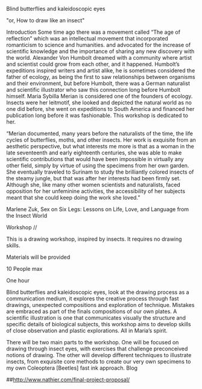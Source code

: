 Blind butterflies and kaleidoscopic eyes

"or, How to draw like an insect"




Introduction
Some time ago there was a movement called “The age of reflection” which was an intellectual movement that
incorporated romanticism to science and humanities. and advocated for the increase of scientific knowledge 
and the importance of sharing any new discovery with the world. Alexander Von Humbolt dreamed with a 
community where artist and scientist could grow from each other, and it happened. Humbolt’s expeditions 
inspired writers and artist alike, he is sometimes considered the father of ecology, as being the first to 
saw relationships between organisms and their environment, but before Humbolt, there was a German naturalist 
and scientific illustrator who saw this connection long before Humbolt himself. Maria Sybilla Merian is 
considered one of the founders of ecology. Insects were her leitmotif, she looked and depicted the natural 
world as no one did before, she went on expeditions to South America and financed her publication long before 
it was fashionable. This workshop is dedicated to her.

“Merian documented, many years before the naturalists of the time, the life cycles of butterflies, moths, and 
other insects. Her work is exquisite from an aesthetic perspective, but what interests me more is that as a 
woman in the late seventeenth and early eighteenth centuries, she was able to make scientific contributions 
that would have been impossible in virtually any other field, simply by virtue of using the specimens from her 
own garden. She eventually traveled to Surinam to study the brilliantly colored insects of the steamy jungle, 
but that was after her interests had been firmly set. Although she, like many other women scientists and 
naturalists, faced opposition for her unfeminine activities, the accessibility of her subjects meant that she 
could keep doing the work she loved.” 

Marlene Zuk, 
Sex on Six Legs: Lessons on Life, Love, and Language from the Insect World



Workshop 
//


This is a drawing workshop, inspired by insects. It requires no drawing skills.

Materials will be provided

10 People max

One hour


Blind butterflies and kaleidoscopic eyes, look at the drawing process as a communication medium, it explores 
the creative process through fast drawings, unexpected compositions and exploration of technique. Mistakes 
are embraced as part of the finals compositions of our own plates. A scientific illustration is one that 
communicates visually the structure and specific details of biological subjects, this workshop aims to 
develop skills of close observation and plastic explorations. All in Maria’s spirit.

There will be two main parts to the workshop. One will be focused on drawing through insect eyes, with 
exercises that challenge preconceived notions of drawing. The other will develop different techniques to 
illustrate insects, from exquisite core methods to create our very own specimens to my own Coleoptera [Beetles] 
fast ink approach.
Blog 

##http://www.nathier.com/final-project-proposal/
